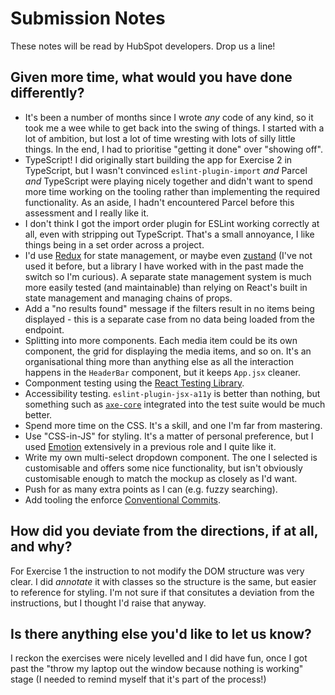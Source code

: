 # Submission Notes

These notes will be read by HubSpot developers. Drop us a line!

## Given more time, what would you have done differently?

- It's been a number of months since I wrote _any_ code of any kind, so it took me a wee while to get back into the swing of things. I started with a lot of ambition, but lost a lot of time wresting with lots of silly little things.  In the end, I had to prioritise "getting it done" over "showing off".
- TypeScript!  I did originally start building the app for Exercise 2 in TypeScript, but I wasn't convinced `eslint-plugin-import` _and_ Parcel _and_ TypeScript were playing nicely together and didn't want to spend more time working on the tooling rather than implementing the required functionality.  As an aside, I hadn't encountered Parcel before this assessment and I really like it.
- I don't think I got the import order plugin for ESLint working correctly at all, even with stripping out TypeScript.  That's a small annoyance, I like things being in a set order across a project.
- I'd use [Redux](https://redux.js.org/) for state management, or maybe even [zustand](https://github.com/pmndrs/zustand) (I've not used it before, but a library I have worked with in the past made the switch so I'm curious).  A separate state management system is much more easily tested (and maintainable) than relying on React's built in state management and managing chains of props.
- Add a "no results found" message if the filters result in no items being displayed - this is a separate case from no data being loaded from the endpoint.
- Splitting into more components.  Each media item could be its own component, the grid for displaying the media items, and so on.  It's an organisational thing more than anything else as all the interaction happens in the `HeaderBar` component, but it keeps `App.jsx` cleaner.
- Componment testing using the [React Testing Library](https://testing-library.com/docs/react-testing-library/intro/).
- Accessibility testing. `eslint-plugin-jsx-a11y` is better than nothing, but something such as [`axe-core`](https://github.com/dequelabs/axe-core) integrated into the test suite would be much better.
- Spend more time on the CSS.  It's a skill, and one I'm far from mastering.
- Use "CSS-in-JS" for styling.  It's a matter of personal preference, but I used [Emotion](https://emotion.sh/docs/introduction) extensively in a previous role and I quite like it.
- Write my own multi-select dropdown component.  The one I selected is customisable and offers some nice functionality, but isn't obviously customisable enough to match the mockup as closely as I'd want.
- Push for as many extra points as I can (e.g. fuzzy searching).
- Add tooling the enforce [Conventional Commits](https://www.conventionalcommits.org/en/v1.0.0/).

## How did you deviate from the directions, if at all, and why?

For Exercise 1 the instruction to not modify the DOM structure was very clear.  I did _annotate_ it with classes so the structure is the same, but easier to reference for styling.  I'm not sure if that consitutes a deviation from the instructions, but I thought I'd raise that anyway.

## Is there anything else you'd like to let us know?

I reckon the exercises were nicely levelled and I did have fun, once I got past the "throw my laptop out the window because nothing is working" stage (I needed to remind myself that it's part of the process!)
